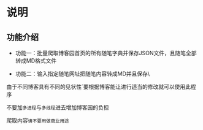 # 说明
## 功能介绍
- 功能一：批量爬取博客园首页的所有随笔字典并保存JSON文件，且随笔全部转成MD格式文件

- 功能二：输入指定随笔网址把随笔内容转成MD并且保存\

由于不同博客具有不同的见状性`要根据博客能让进行适当的修改就可以使用此程序

不要加`多进程`与`多线程`进去增加博客园的负担

爬取内容`请不要用做商业用途`
